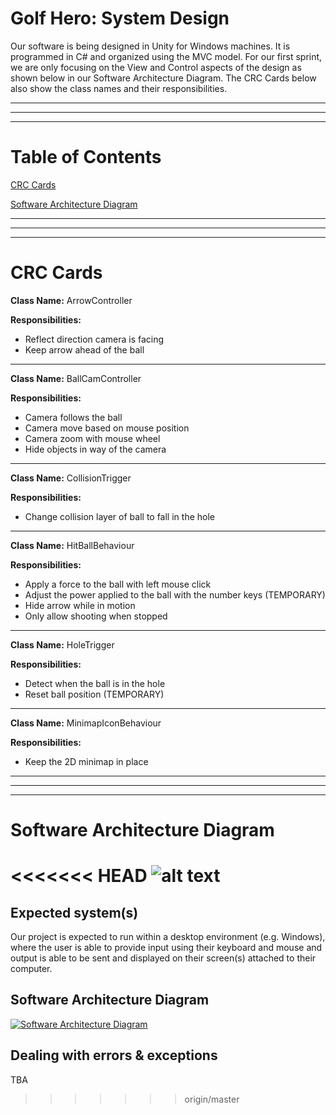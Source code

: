 # Golf Hero: System Design

Our software is being designed in Unity for Windows machines.
It is programmed in C# and organized using the MVC model. For our first sprint, we are only focusing
on the View and Control aspects of the design as shown below in our Software Architecture Diagram. The CRC
Cards below also show the class names and their responsibilities.

---
---
---

# Table of Contents

[CRC Cards](#crc-cards)

[Software Architecture Diagram](#software-architecture-diagram)

---
---
---

# CRC Cards

**Class Name:** ArrowController

**Responsibilities:**

* Reflect direction camera is facing
* Keep arrow ahead of the ball

---

**Class Name:** BallCamController

**Responsibilities:**

* Camera follows the ball
* Camera move based on mouse position
* Camera zoom with mouse wheel
* Hide objects in way of the camera

---

**Class Name:** CollisionTrigger

**Responsibilities:**

* Change collision layer of ball to fall in the hole

---

**Class Name:** HitBallBehaviour

**Responsibilities:**

* Apply a force to the ball with left mouse click
* Adjust the power applied to the ball with the number keys (TEMPORARY)
* Hide arrow while in motion
* Only allow shooting when stopped

---

**Class Name:** HoleTrigger

**Responsibilities:**

* Detect when the ball is in the hole
* Reset ball position (TEMPORARY)

---

**Class Name:** MinimapIconBehaviour

**Responsibilities:**

* Keep the 2D minimap in place

---
---
---

# Software Architecture Diagram

<<<<<<< HEAD
![alt text](http://i.imgur.com/XOgFYjw.png "Software Architecture Diagram")
=======
## Expected system(s)
Our project is expected to run within a desktop environment (e.g. Windows), where the user is able to provide input using their keyboard and mouse and output is able to be sent and displayed on their screen(s) attached to their computer.


## Software Architecture Diagram
[![Software Architecture Diagram](http://i.imgur.com/N8ig6mY.png)](http://i.imgur.com/N8ig6mY.png)

## Dealing with errors & exceptions
TBA



>>>>>>> origin/master
